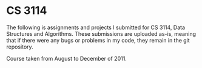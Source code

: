 CS 3114
=======

The following is assignments and projects I submitted for CS 3114, Data 
Structures and Algorithms. These submissions are uploaded as-is, meaning that
if there were any bugs or problems in my code, they remain in the git 
repository.

Course taken from August to December of 2011.

